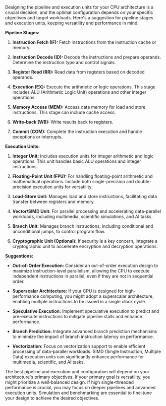 Designing the pipeline and execution units for your CPU architecture is a crucial decision, and the optimal configuration depends on your specific objectives and target workloads. Here's a suggestion for pipeline stages and execution units, keeping versatility and performance in mind:

**Pipeline Stages:**

1. **Instruction Fetch (IF):** Fetch instructions from the instruction cache or memory.

2. **Instruction Decode (ID):** Decode the instructions and prepare operands. Determine the instruction type and control signals.

3. **Register Read (RR):** Read data from registers based on decoded operands.

4. **Execution (EX):** Execute the arithmetic or logic operations. This stage includes ALU (Arithmetic Logic Unit) operations and other integer operations.

5. **Memory Access (MEM):** Access data memory for load and store instructions. This stage can include cache access.

6. **Write-back (WB):** Write results back to registers.

7. **Commit (COM):** Complete the instruction execution and handle exceptions or interrupts.

**Execution Units:**

1. **Integer Unit:** Includes execution units for integer arithmetic and logic operations. This unit handles basic ALU operations and integer instructions.

2. **Floating-Point Unit (FPU):** For handling floating-point arithmetic and mathematical operations. Include both single-precision and double-precision execution units for versatility.

3. **Load-Store Unit:** Manages load and store instructions, facilitating data transfer between registers and memory.

4. **Vector/SIMD Unit:** For parallel processing and accelerating data-parallel workloads, including multimedia, scientific simulations, and AI tasks.

5. **Branch Unit:** Manages branch instructions, including conditional and unconditional jumps, to control program flow.

6. **Cryptographic Unit (Optional):** If security is a key concern, integrate a cryptographic unit to accelerate encryption and decryption operations.

**Suggestions:**

- **Out-of-Order Execution:** Consider an out-of-order execution design to maximize instruction-level parallelism, allowing the CPU to execute independent instructions in parallel, even if they are not in sequential order.

- **Superscalar Architecture:** If your CPU is designed for high-performance computing, you might adopt a superscalar architecture, enabling multiple instructions to be issued in a single clock cycle.

- **Speculative Execution:** Implement speculative execution to predict and pre-execute instructions to mitigate pipeline stalls and enhance performance.

- **Branch Prediction:** Integrate advanced branch prediction mechanisms to minimize the impact of branch instruction latency on performance.

- **Vectorization:** Focus on vectorization support to enable efficient processing of data-parallel workloads. SIMD (Single Instruction, Multiple Data) execution units can significantly enhance performance for multimedia, scientific, and AI tasks.

The best pipeline and execution unit configuration will depend on your architecture's primary objectives. If your primary goal is versatility, you might prioritize a well-balanced design. If high single-threaded performance is crucial, you may focus on deeper pipelines and advanced execution units. Simulation and benchmarking are essential to fine-tune your design to achieve the desired objectives.

